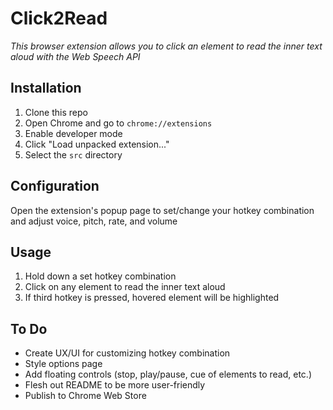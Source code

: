# Click2Read

*This browser extension allows you to click an element to read the inner text aloud with the Web Speech API*

## Installation

1. Clone this repo
2. Open Chrome and go to `chrome://extensions`
3. Enable developer mode
4. Click "Load unpacked extension..."
5. Select the `src` directory

## Configuration

Open the extension's popup page to set/change your hotkey combination and adjust voice, pitch, rate, and volume

## Usage

1. Hold down a set hotkey combination
2. Click on any element to read the inner text aloud
3. If third hotkey is pressed, hovered element will be highlighted

## To Do

- Create UX/UI for customizing hotkey combination
- Style options page
- Add floating controls (stop, play/pause, cue of elements to read, etc.)
- Flesh out README to be more user-friendly
- Publish to Chrome Web Store